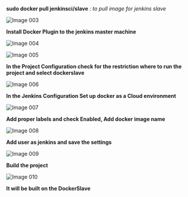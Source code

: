 **sudo docker pull jenkinsci/slave** *: to pull image for jenkins slave*

![Image 003](https://user-images.githubusercontent.com/37663573/73600134-3e01e800-451a-11ea-9727-f51df0cd4bd7.png)

**Install Docker Plugin to the jenkins master machine**

![Image 004](https://user-images.githubusercontent.com/37663573/73600137-478b5000-451a-11ea-93e8-970cfef5744b.png)

![Image 005](https://user-images.githubusercontent.com/37663573/73600139-49edaa00-451a-11ea-81c5-d251c4904c35.png)

**In the Project Configuration check for the restriction where to run the project and select dockerslave**

![Image 006](https://user-images.githubusercontent.com/37663573/73600148-5a9e2000-451a-11ea-9bca-5a49bfa06938.png)

**In the Jenkins Configuration Set up docker as a Cloud environment**

![Image 007](https://user-images.githubusercontent.com/37663573/73600150-638ef180-451a-11ea-9c42-921a9f8210ab.png)

**Add proper labels and check Enabled, Add docker image name**

![Image 008](https://user-images.githubusercontent.com/37663573/73600152-6c7fc300-451a-11ea-9008-4ed882f5b231.png)

**Add user as jenkins and save the settings**

![Image 009](https://user-images.githubusercontent.com/37663573/73600153-70134a00-451a-11ea-8ae5-72163bbd835e.png)

**Build the project**

![Image 010](https://user-images.githubusercontent.com/37663573/73600165-87523780-451a-11ea-8f70-1c62251bf0ae.png)

**It will be built on the DockerSlave**
